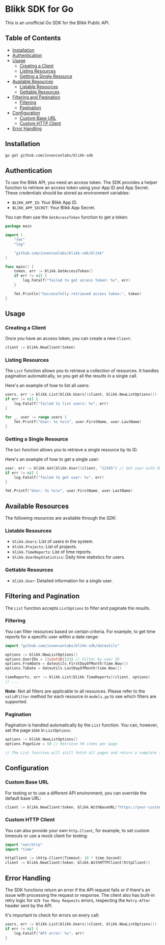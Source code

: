 # Blikk SDK for Go

This is an unofficial Go SDK for the Blikk Public API.

## Table of Contents

- [Installation](#installation)
- [Authentication](#authentication)
- [Usage](#usage)
  - [Creating a Client](#creating-a-client)
  - [Listing Resources](#listing-resources)
  - [Getting a Single Resource](#getting-a-single-resource)
- [Available Resources](#available-resources)
  - [Listable Resources](#listable-resources)
  - [Gettable Resources](#gettable-resources)
- [Filtering and Pagination](#filtering-and-pagination)
  - [Filtering](#filtering)
  - [Pagination](#pagination)
- [Configuration](#configuration)
  - [Custom Base URL](#custom-base-url)
  - [Custom HTTP Client](#custom-http-client)
- [Error Handling](#error-handling)

## Installation

```bash
go get github.com/invenconlabs/blikk-sdk
```

## Authentication

To use the Blikk API, you need an access token. The SDK provides a helper function to retrieve an access token using your App ID and App Secret. These credentials should be stored as environment variables:

- `BLIKK_APP_ID`: Your Blikk App ID.
- `BLIKK_APP_SECRET`: Your Blikk App Secret.

You can then use the `GetAccessToken` function to get a token:

```go
package main

import (
	"fmt"
	"log"

	"github.com/invenconlabs/blikk-sdk/blikk"
)

func main() {
	token, err := blikk.GetAccessToken()
	if err != nil {
		log.Fatalf("failed to get access token: %v", err)
	}

	fmt.Println("Successfully retrieved access token:", token)
}
```

## Usage

### Creating a Client

Once you have an access token, you can create a new `Client`:

```go
client := blikk.NewClient(token)
```

### Listing Resources

The `List` function allows you to retrieve a collection of resources. It handles pagination automatically, so you get all the results in a single call.

Here's an example of how to list all users:

```go
users, err := blikk.List[blikk.Users](client, blikk.NewListOptions())
if err != nil {
	log.Fatalf("failed to list users: %v", err)
}

for _, user := range users {
	fmt.Printf("User: %s %s\n", user.FirstName, user.LastName)
}
```

### Getting a Single Resource

The `Get` function allows you to retrieve a single resource by its ID.

Here's an example of how to get a single user:

```go
user, err := blikk.Get[blikk.User](client, "12345") // Get user with ID 12345
if err != nil {
	log.Fatalf("failed to get user: %v", err)
}

fmt.Printf("User: %s %s\n", user.FirstName, user.LastName)
```

## Available Resources

The following resources are available through the SDK:

### Listable Resources
- `blikk.Users`: List of users in the system.
- `blikk.Projects`: List of projects.
- `blikk.TimeReports`: List of time reports.
- `blikk.UserDayStatistics`: Daily time statistics for users.

### Gettable Resources
- `blikk.User`: Detailed information for a single user.

## Filtering and Pagination

The `List` function accepts `ListOptions` to filter and paginate the results.

### Filtering

You can filter resources based on certain criteria. For example, to get time reports for a specific user within a date range:

```go
import "github.com/invenconlabs/blikk-sdk/dateutils"

options := blikk.NewListOptions()
options.UserIDs = []uint16{123} // Filter by user ID
options.FromDate = dateutils.FirstDayOfMonth(time.Now())
options.ToDate = dateutils.LastDayOfMonth(time.Now())

timeReports, err := blikk.List[blikk.TimeReports](client, options)
// ...
```

**Note:** Not all filters are applicable to all resources. Please refer to the `validFilter` method for each resource in `models.go` to see which filters are supported.

### Pagination

Pagination is handled automatically by the `List` function. You can, however, set the page size in `ListOptions`:

```go
options := blikk.NewListOptions()
options.PageSize = 50 // Retrieve 50 items per page

// The List function will still fetch all pages and return a complete slice.
```

## Configuration

### Custom Base URL

For testing or to use a different API environment, you can override the default base URL:

```go
client := blikk.NewClient(token, blikk.WithBaseURL("https://your-custom-api-url.com/"))
```

### Custom HTTP Client

You can also provide your own `http.Client`, for example, to set custom timeouts or use a mock client for testing:

```go
import "net/http"
import "time"

httpClient := &http.Client{Timeout: 10 * time.Second}
client := blikk.NewClient(token, blikk.WithHTTPClient(httpClient))
```

## Error Handling

The SDK functions return an error if the API request fails or if there's an issue with processing the request or response. The client also has built-in retry logic for `429 Too Many Requests` errors, respecting the `Retry-After` header sent by the API.

It's important to check for errors on every call:

```go
users, err := blikk.List[blikk.Users](client, blikk.NewListOptions())
if err != nil {
	log.Fatalf("API error: %v", err)
}
```